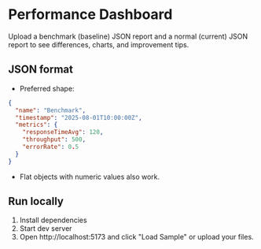 # Performance Dashboard

Upload a benchmark (baseline) JSON report and a normal (current) JSON report to see differences, charts, and improvement tips.

## JSON format

- Preferred shape:
```json
{
  "name": "Benchmark",
  "timestamp": "2025-08-01T10:00:00Z",
  "metrics": {
    "responseTimeAvg": 120,
    "throughput": 500,
    "errorRate": 0.5
  }
}
```
- Flat objects with numeric values also work.

## Run locally

1. Install dependencies
2. Start dev server
3. Open http://localhost:5173 and click "Load Sample" or upload your files.

